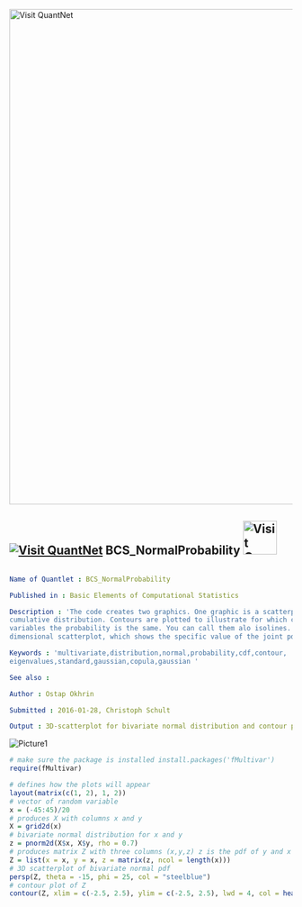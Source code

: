 
[<img src="https://github.com/QuantLet/Styleguide-and-FAQ/blob/master/pictures/banner.png" width="880" alt="Visit QuantNet">](http://quantlet.de/index.php?p=info)

## [<img src="https://github.com/QuantLet/Styleguide-and-Validation-procedure/blob/master/pictures/qloqo.png" alt="Visit QuantNet">](http://quantlet.de/) **BCS_NormalProbability** [<img src="https://github.com/QuantLet/Styleguide-and-Validation-procedure/blob/master/pictures/QN2.png" width="60" alt="Visit QuantNet 2.0">](http://quantlet.de/d3/ia)

```yaml

Name of Quantlet : BCS_NormalProbability

Published in : Basic Elements of Computational Statistics

Description : 'The code creates two graphics. One graphic is a scatterplot of the bivariate normal
cumulative distribution. Contours are plotted to illustrate for which combinations of the two
variables the probability is the same. You can call them alo isolines. The other plot is a 3
dimensional scatterplot, which shows the specific value of the joint pdf.'

Keywords : 'multivariate,distribution,normal,probability,cdf,contour,
eigenvalues,standard,gaussian,copula,gaussian '

See also :

Author : Ostap Okhrin

Submitted : 2016-01-28, Christoph Schult

Output : 3D-scatterplot for bivariate normal distribution and contour plot.

```

![Picture1](BCS_NormalProbability.png)


```r
# make sure the package is installed install.packages('fMultivar')
require(fMultivar)

# defines how the plots will appear
layout(matrix(c(1, 2), 1, 2))
# vector of random variable
x = (-45:45)/20
# produces X with columns x and y
X = grid2d(x)
# bivariate normal distribution for x and y
z = pnorm2d(X$x, X$y, rho = 0.7)
# produces matrix Z with three columns (x,y,z) z is the pdf of y and x
Z = list(x = x, y = x, z = matrix(z, ncol = length(x)))
# 3D scatterplot of bivariate normal pdf
persp(Z, theta = -15, phi = 25, col = "steelblue")
# contour plot of Z
contour(Z, xlim = c(-2.5, 2.5), ylim = c(-2.5, 2.5), lwd = 4, col = heat.colors(80), nlevels = 10, cex.axis = 1.5, labcex = 1.7)
```
